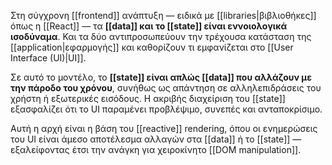 Στη σύγχρονη [[frontend]] ανάπτυξη — ειδικά με [[libraries|βιβλιοθήκες]] όπως η [[React]] — τα **[[data]] και το [[state]] είναι εννοιολογικά ισοδύναμα**. Και τα δύο αντιπροσωπεύουν την τρέχουσα κατάσταση της [[application|εφαρμογής]] και καθορίζουν τι εμφανίζεται στο [[User Interface (UI)|UI]].

Σε αυτό το μοντέλο, το **[[state]] είναι απλώς [[data]] που αλλάζουν με την πάροδο του χρόνου**, συνήθως ως απάντηση σε αλληλεπιδράσεις του χρήστη ή εξωτερικές εισόδους. Η ακριβής διαχείριση του [[state]] εξασφαλίζει ότι το UI παραμένει προβλέψιμο, συνεπές και ανταποκρίσιμο.

Αυτή η αρχή είναι η βάση του [[reactive]] rendering, όπου οι ενημερώσεις του UI είναι άμεσο αποτέλεσμα αλλαγών στα [[data]] ή το [[state]] — εξαλείφοντας έτσι την ανάγκη για χειροκίνητο [[DOM manipulation]].